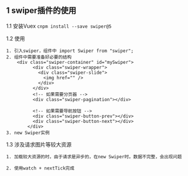 ## 1 swiper插件的使用

1.1 安装Vuex `cnpm install --save swiper@5`

1.2 使用

    1. 引入swiper，组件中 import Swiper from "swiper";
    2. 组件中需要准备好必要的结构
        <div class="swiper-container" id="mySwiper">
              <div class="swiper-wrapper">
                <div class="swiper-slide">
                  <img href="" />
                </div>
              </div>
              <!-- 如果需要分页器 -->
              <div class="swiper-pagination"></div>
    
              <!-- 如果需要导航按钮 -->
              <div class="swiper-button-prev"></div>
              <div class="swiper-button-next"></div>
            </div>
    3. new Swiper实例

1.3 涉及请求图片等较大资源

```
1. 加载较大资源的时，由于请求是异步的，在new Swiper时。数据不完整，会出现问题

2. 使用watch + nextTick完成
```